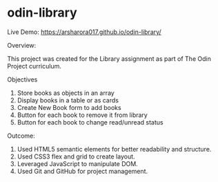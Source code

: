 # odin-library

Live Demo: https://arsharora017.github.io/odin-library/

Overview:

This project was created for the Library assignment as part of The Odin Project curriculum.


Objectives

1. Store books as objects in an array
2. Display books in a table or as cards
3. Create New Book form to add books
4. Button for each book to remove it from library
5. Button for each book to change read/unread status


Outcome:
1. Used HTML5 semantic elements for better readability and structure.
2. Used CSS3 flex and grid to create layout.
3. Leveraged JavaScript to manipulate DOM.
4. Used Git and GitHub for project management.
